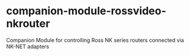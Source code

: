 # companion-module-rossvideo-nkrouter

Companion Module for controlling Ross NK series routers connected via NK-NET adapters
